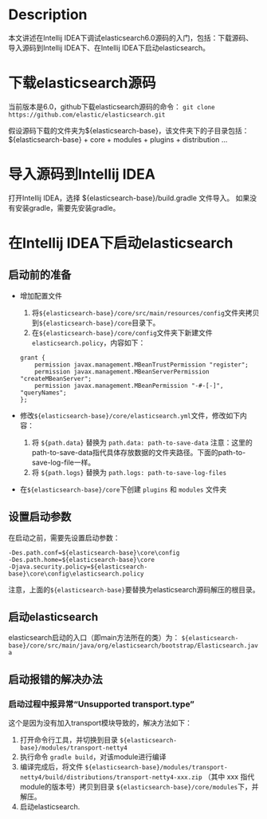# Description
本文讲述在Intellij IDEA下调试elasticsearch6.0源码的入门，包括：下载源码、导入源码到Intellij IDEA下、在Intellij IDEA下启动elasticsearch。

# 下载elasticsearch源码
当前版本是6.0，github下载elasticsearch源码的命令：
`git clone https://github.com/elastic/elasticsearch.git`

假设源码下载的文件夹为${elasticsearch-base}，该文件夹下的子目录包括：
${elasticsearch-base}
    + core
    + modules
    + plugins
    + distribution
    ...

# 导入源码到Intellij IDEA
打开Intellij IDEA，选择 ${elasticsearch-base}/build.gradle 文件导入。
如果没有安装gradle，需要先安装gradle。

# 在Intellij IDEA下启动elasticsearch

## 启动前的准备

+ 增加配置文件
    1. 将`${elasticsearch-base}/core/src/main/resources/config`文件夹拷贝到`${elasticsearch-base}/core`目录下。
    2. 在`${elasticsearch-base}/core/config`文件夹下新建文件`elasticsearch.policy`，内容如下：
    ```
    grant {
        permission javax.management.MBeanTrustPermission "register";
        permission javax.management.MBeanServerPermission "createMBeanServer";
        permission javax.management.MBeanPermission "-#-[-]", "queryNames";
    };
    ```

+ 修改`${elasticsearch-base}/core/elasticsearch.yml`文件，修改如下内容：
    1. 将 `${path.data}` 替换为 `path.data: path-to-save-data` 
        注意：这里的path-to-save-data指代具体存放数据的文件夹路径。下面的path-to-save-log-file一样。
    2. 将 `${path.logs}` 替换为 `path.logs: path-to-save-log-files`

+ 在`${elasticsearch-base}/core`下创建 `plugins` 和 `modules` 文件夹

## 设置启动参数

在启动之前，需要先设置启动参数：
```
-Des.path.conf=${elasticsearch-base}\core\config 
-Des.path.home=${elasticsearch-base}\core 
-Djava.security.policy=${elasticsearch-base}\core\config\elasticsearch.policy
```
注意，上面的`${elasticsearch-base}`要替换为elasticsearch源码解压的根目录。


## 启动elasticsearch
elasticsearch启动的入口（即main方法所在的类）为：
`${elasticsearch-base}/core/src/main/java/org/elasticsearch/bootstrap/Elasticsearch.java`

  
## 启动报错的解决办法

### 启动过程中报异常“Unsupported transport.type”
这个是因为没有加入transport模块导致的，解决方法如下：
1. 打开命令行工具，并切换到目录 `${elasticsearch-base}/modules/transport-netty4`
2. 执行命令 `gradle build`，对该module进行编译
3. 编译完成后，将文件 `${elasticsearch-base}/modules/transport-netty4/build/distributions/transport-netty4-xxx.zip` （其中 xxx 指代module的版本号）拷贝到目录 `${elasticsearch-base}/core/modules`下，并解压。
4. 启动elasticsearch.
